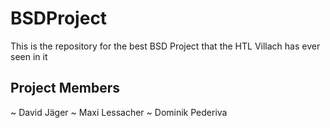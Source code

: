 # BSDProject
This is the repository for the best BSD Project that the HTL Villach has ever seen in it

Project Members
---------------
~ David Jäger
~ Maxi Lessacher
~ Dominik Pederiva
